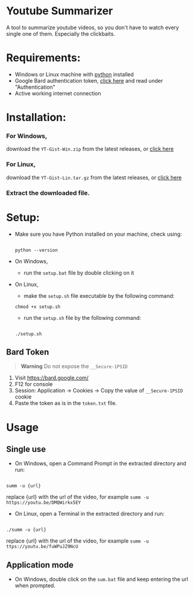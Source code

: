 # Youtube Summarizer

A tool to summarize youtube videos, so you don't have to watch every single one of them. Especially the clickbaits.

# Requirements:
- Windows or Linux machine with [python](https://www.python.org/) installed
- Google Bard authentication token, [click here](https://github.com/dsdanielpark/Bard-API#readme) and read under "Authentication"
- Active working internet connection

# Installation:
### For Windows, 
   download the ```YT-Gist-Win.zip``` from the latest releases, or [click here](https://github.com/iCaran/YT-Gist/releases/download/1.0.0/YT-Gist-Win.zip)
### For Linux, 
   download the ```YT-Gist-Lin.tar.gz``` from the latest releases, or [click here](https://github.com/iCaran/YT-Gist/releases/download/1.0.0/YT-Gist-Lin.tar.gz)

### Extract the downloaded file.

# Setup:
- Make sure you have Python installed on your machine, check using:
  ```
  
  python --version
  ```
- On Windows,
  - run the ```setup.bat``` file by double clicking on it
  
- On Linux, 
  - make the ```setup.sh``` file executable by the following command:
  ```
  chmod +x setup.sh
  ```
  - run the ```setup.sh``` file by the following command:
  ```
  
  ./setup.sh
  ```
  
## Bard Token
> **Warning** Do not expose the `__Secure-1PSID` 
1. Visit https://bard.google.com/
2. F12 for console
3. Session: Application → Cookies → Copy the value of  `__Secure-1PSID` cookie
4. Paste the token as is in the ```token.txt``` file.
  
# Usage
## Single use
   - On Windows, open a Command Prompt in the extracted directory and run:
   ```
   
   summ -u {url}
   ```
   replace {url} with the url of the video, for example
   ```summ -u https://youtu.be/DMQWirkx5EY```
   - On Linux, open a Terminal in the extracted directory and run:
   ```
   
   ./summ -u {url}
   ```
   replace {url} with the url of the video, for example
   ```summ -u ttps://youtu.be/fuWPuJZ9NcU```
    
## Application mode
   - On Windows, double click on the ```sum.bat``` file and keep entering the url when prompted.
